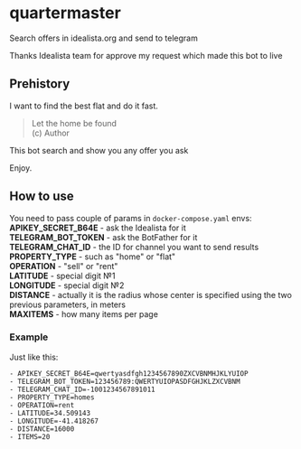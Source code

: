 # quartermaster
Search offers in idealista.org and send to telegram

Thanks Idealista team for approve my request which made this bot to live

## Prehistory
I want to find the best flat and do it fast.

> Let the home be found   
> (c) Author

This bot search and show you any offer you ask

Enjoy.

## How to use
You need to pass couple of params in `docker-compose.yaml` envs:  
**APIKEY_SECRET_B64E** - ask the Idealista for it  
**TELEGRAM_BOT_TOKEN** - ask the BotFather for it  
**TELEGRAM_CHAT_ID** - the ID for channel you want to send results  
**PROPERTY_TYPE** - such as "home" or "flat"  
**OPERATION** - "sell" or "rent"  
**LATITUDE** - special digit №1  
**LONGITUDE** - special digit №2  
**DISTANCE** - actually it is the radius whose center is specified using the two previous parameters, in meters  
**MAXITEMS** - how many items per page  

### Example 

Just like this:
```
- APIKEY_SECRET_B64E=qwertyasdfgh1234567890ZXCVBNMHJKLYUIOP
- TELEGRAM_BOT_TOKEN=123456789:QWERTYUIOPASDFGHJKLZXCVBNM
- TELEGRAM_CHAT_ID=-1001234567891011
- PROPERTY_TYPE=homes
- OPERATION=rent
- LATITUDE=34.509143
- LONGITUDE=-41.418267
- DISTANCE=16000
- ITEMS=20
```
